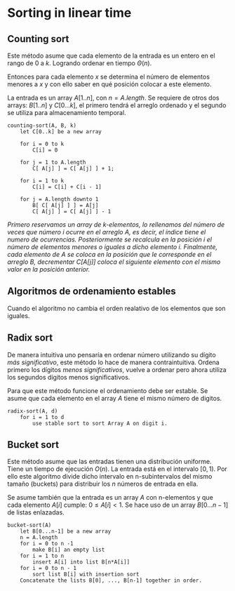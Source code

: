 # Sorting in linear time

## Counting sort
Este método asume que cada elemento de la entrada es un entero en el rango de $0$ a $k$. Logrando ordenar en tiempo $\Theta(n)$.

Entonces para cada elemento $x$ se determina el número de elementos menores a $x$ y con ello saber en qué posición colocar a este elemento.

La entrada es un array $A[1..n]$, con $n = A.length$. Se requiere de otros dos arrays: $B[1..n]$ y $C[0...k]$, el primero tendrá el arreglo ordenado y el segundo se utiliza para almacenamiento temporal.

```
counting-sort(A, B, k)
    let C[0..k] be a new array

    for i = 0 to k
        C[i] = 0
    
    for j = 1 to A.length
        C[ A[j] ] = C[ A[j] ] + 1;

    for i = 1 to k
        C[i] = C[i] + C[i - 1]

    for j = A.length downto 1
        B[ C[ A[j] ] ] = A[j]
        C[ A[j] ] = C[ A[j] ] - 1
```
*Primero reservamos un array de k-elementos, lo rellenamos del número de veces que número $i$ ocurre en el arreglo $A$, es decir, el índice tiene el numero de ocurrencias.
Posteriormente se recalcula en la posición $i$ el número de elementos menores o iguales a dicho elemento $i$.
Finalmente, cada elemento de $A$ se coloca en la posición que le corresponde en el arreglo $B$, decrementar $C[A[j]]$ coloca el siguiente elemento con el mismo valor en la posición anterior.*

## Algoritmos de ordenamiento estables
Cuando el algoritmo no cambia el orden realativo de los elementos que son iguales.

## Radix sort
De manera intuitiva uno pensaría en ordenar número utilizando su dígito *más significativo*, este método lo hace de manera contraintuitiva. Ordena primero los dígitos *menos significativos*, vuelve a ordenar pero ahora utiliza los segundos dígitos menos significativos.

Para que este método funcione el ordenamiento debe ser estable. Se asume que cada elemento en el array $A$ tiene el mismo número de digitos.

```
radix-sort(A, d)
    for i = 1 to d
        use stable sort to sort Array A on digit i.
```

## Bucket sort
Este método asume que las entradas tienen una distribución uniforme. Tiene un tiempo de ejecución $O(n)$. La entrada está en el intervalo $[0, 1)$. Por ello este algoritmo divide dicho intervalo en n-subintervalos del mismo tamaño (buckets) para distribuir los $n$ números de entrada en ella.

Se asume también que la entrada es un array $A$ con n-elementos y que cada elemento $A[i]$ cumple: $0 \leq A[i] \lt 1$. Se hace uso de un array $B[0...n-1]$ de listas enlazadas.

```
bucket-sort(A)
    let B[0...n-1] be a new array
    n = A.length
    for i = 0 to n -1
        make B[i] an empty list
    for i = 1 to n
        insert A[i] into list B[n*A[i]]
    for i = 0 to n - 1
        sort list B[i] with insertion sort
    Concatenate the lists B[0], ..., B[n-1] together in order.
```
